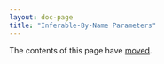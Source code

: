 ```yaml
---
layout: doc-page
title: "Inferable-By-Name Parameters"
---
```


The contents of this page have [moved](./by-name-context-parameters.md).
